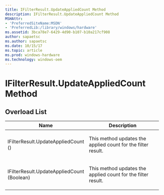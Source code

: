 ```yaml
---
title: IFilterResult.UpdateAppliedCount Method
description: IFilterResult.UpdateAppliedCount Method
MSHAttr:
- 'PreferredSiteName:MSDN'
- 'PreferredLib:/library/windows/hardware'
ms.assetid: 3bca78e7-6429-4d90-b107-b10a217cf908
author: sapaetsc
ms.author: sapaetsc
ms.date: 10/15/17
ms.topic: article
ms.prod: windows-hardware
ms.technology: windows-oem
---
```


# IFilterResult.UpdateAppliedCount Method


## <span id="Overload_List"></span><span id="overload_list"></span><span id="OVERLOAD_LIST"></span>Overload List


<table>
<colgroup>
<col width="50%" />
<col width="50%" />
</colgroup>
<thead>
<tr class="header">
<th>Name</th>
<th>Description</th>
</tr>
</thead>
<tbody>
<tr class="odd">
<td><p>IFilterResult.UpdateAppliedCount ()</p></td>
<td><p>This method updates the applied count for the filter result.</p></td>
</tr>
<tr class="even">
<td><p>IFilterResult.UpdateAppliedCount (Boolean)</p></td>
<td><p>This method updates the applied count for the filter result.</p></td>
</tr>
</tbody>
</table>

 

 

 






